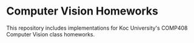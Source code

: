 # Computer Vision Homeworks
This repository includes implementations for Koc University's COMP408 Computer Vision class homeworks.
